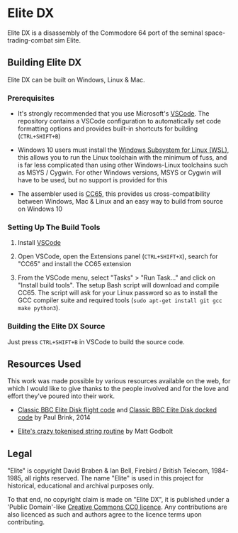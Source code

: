 # Elite DX #

Elite DX is a disassembly of the Commodore 64 port of the seminal space-trading-combat sim Elite.

## Building Elite DX ##

Elite DX can be built on Windows, Linux & Mac.

### Prerequisites ###

* It's strongly recommended that you use Microsoft's [VSCode](https://code.visualstudio.com/). The repository contains a VSCode configuration to automatically set code formatting options and provides built-in shortcuts for building (`CTRL+SHIFT+B`)

* Windows 10 users must install the [Windows Subsystem for Linux (WSL)](https://docs.microsoft.com/en-us/windows/wsl/about), this allows you to run the Linux toolchain with the minimum of fuss, and is far less complicated than using other Windows-Linux toolchains such as MSYS / Cygwin. For other Windows versions, MSYS or Cygwin will have to be used, but no support is provided for this

* The assembler used is [CC65](https://cc65.github.io/cc65/), this provides us cross-compatibility between Windows, Mac & Linux and an easy way to build from source on Windows 10

### Setting Up The Build Tools ###

1. Install [VSCode](https://code.visualstudio.com/)

2. Open VSCode, open the Extensions panel (`CTRL+SHIFT+X`), search for "CC65" and install the CC65 extension

3. From the VSCode menu, select "Tasks" > "Run Task..." and click on "Install build tools".
   The setup Bash script will download and compile CC65. The script will ask for your Linux password so as to install the GCC compiler suite and required tools (`sudo apt-get install git gcc make python3`).

### Building the Elite DX Source ###

Just press `CTRL+SHIFT+B` in VSCode to build the source code.

## Resources Used ##

This work was made possible by various resources available on the web, for which I would like to give thanks to the people involved and for the love and effort they've poured into their work.

* [Classic BBC Elite Disk flight code](http://www.elitehomepage.org/archive/a/d4090012.txt) and [Classic BBC Elite Disk docked code](http://www.elitehomepage.org/archive/a/d4090010.txt) by Paul Brink, 2014

* [Elite's crazy tokenised string routine](https://xania.org/201406/elites-crazy-string-format) by Matt Godbolt

## Legal ##

"Elite" is copyright David Braben & Ian Bell, Firebird / British Telecom, 1984-1985, all rights reserved. The name "Elite" is used in this project for historical, educational and archival purposes only.

To that end, no copyright claim is made on "Elite DX", it is published under a 'Public Domain'-like [Creative Commons CC0 licence](https://creativecommons.org/publicdomain/zero/1.0/). Any contributions are also licenced as such and authors agree to the licence terms upon contributing.